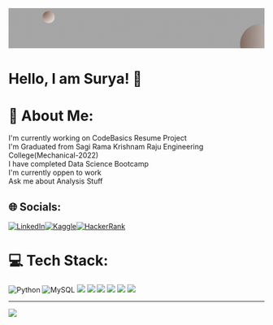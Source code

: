 <p  align="center"><img src = "suryasundarkumars@gmail.com.gif"></p>

# Hello, I am Surya! 👋

# 💫 About Me:
I'm currently working on CodeBasics Resume Project<br>I'm Graduated from Sagi Rama Krishnam Raju Engineering College(Mechanical-2022)<br>I have completed Data Science Bootcamp<br>I'm currently oppen to work<br>Ask me about Analysis Stuff<br>


## 🌐 Socials:
[![LinkedIn](https://img.shields.io/badge/LinkedIn-%230077B5.svg?logo=linkedin&logoColor=white)](https://www.linkedin.com/in/surya-sundar-kumar-surla-54048b188)[![Kaggle](https://img.shields.io/badge/Kaggle-%2320BEFF.svg?logo=kaggle&logoColor=white)](https://www.kaggle.com/suryasundarkumar)[![HackerRank](https://img.shields.io/badge/HackerRank-%23000000.svg?logo=hackerrank&logoColor=green)](https://www.hackerrank.com/suryasundarkuma1)

# 💻 Tech Stack:
![Python](https://img.shields.io/badge/python-3670A0?style=for-the-badge&logo=python&logoColor=ffdd54) ![MySQL](https://img.shields.io/badge/mysql-%2300f.svg?style=for-the-badge&logo=mysql&logoColor=white) 
<img src="https://img.shields.io/badge/Machine_Learning-6B46C1?style=for-the-badge&logo=TensorFlow&logoColor=white">
<img src="https://img.shields.io/badge/Numpy-013243?style=for-the-badge&logo=NumPy&logoColor=white">
<img src="https://img.shields.io/badge/Pandas-150458?style=for-the-badge&logo=Pandas&logoColor=white">
<img src="https://img.shields.io/badge/Matplotlib-11557C?style=for-the-badge&logo=Matplotlib&logoColor=white">
<img src="https://img.shields.io/badge/Seaborn-3776AB?style=for-the-badge&logo=Seaborn&logoColor=white">
<img src="https://img.shields.io/badge/Power_BI-F2C811?style=for-the-badge&logo=Power%20BI&logoColor=white">


---
[![](https://visitcount.itsvg.in/api?id=SuryaSundarKumarS&icon=0&color=0)](https://visitcount.itsvg.in)

<!-- Proudly created with GPRM ( https://gprm.itsvg.in ) -->
